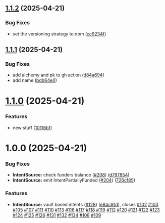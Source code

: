 ## [1.1.2](https://github.com/eco/eco-routes-stoyan/compare/v1.1.1...v1.1.2) (2025-04-21)


### Bug Fixes

* set the versioning strategy to npm ([cc9234f](https://github.com/eco/eco-routes-stoyan/commit/cc9234f1f5bda416308c25d7353b13460395edce))

## [1.1.1](https://github.com/eco/eco-routes-stoyan/compare/v1.1.0...v1.1.1) (2025-04-21)


### Bug Fixes

* add alchemy and pk to gh action ([d84a694](https://github.com/eco/eco-routes-stoyan/commit/d84a694ad770d57e5bcad6ca2dc9b01b1fab39b8))
* add name ([bdb64e0](https://github.com/eco/eco-routes-stoyan/commit/bdb64e0f3a45558810498edef9feb5a14d058a64))

# [1.1.0](https://github.com/eco/eco-routes-stoyan/compare/v1.0.0...v1.1.0) (2025-04-21)


### Features

* new stuff ([10116bf](https://github.com/eco/eco-routes-stoyan/commit/10116bfcf44a5a15533edfef31552c54f4da3f5a))

# 1.0.0 (2025-04-21)


### Bug Fixes

* **IntentSource:** check funders balance ([#208](https://github.com/eco/eco-routes-stoyan/issues/208)) ([d797854](https://github.com/eco/eco-routes-stoyan/commit/d79785448e6aa905c49d5c75252df3dd51daead4))
* **IntentSource:** emit IntentPartiallyFunded ([#204](https://github.com/eco/eco-routes-stoyan/issues/204)) ([726cf85](https://github.com/eco/eco-routes-stoyan/commit/726cf851c66a21770d05441768178f556a818eab))


### Features

* **IntentSource:** vault based intents ([#128](https://github.com/eco/eco-routes-stoyan/issues/128)) ([e84c91d](https://github.com/eco/eco-routes-stoyan/commit/e84c91d0f4f3dec91b088c45bc832968f6fedce0)), closes [#102](https://github.com/eco/eco-routes-stoyan/issues/102) [#103](https://github.com/eco/eco-routes-stoyan/issues/103) [#105](https://github.com/eco/eco-routes-stoyan/issues/105) [#107](https://github.com/eco/eco-routes-stoyan/issues/107) [#111](https://github.com/eco/eco-routes-stoyan/issues/111) [#110](https://github.com/eco/eco-routes-stoyan/issues/110) [#113](https://github.com/eco/eco-routes-stoyan/issues/113) [#116](https://github.com/eco/eco-routes-stoyan/issues/116) [#117](https://github.com/eco/eco-routes-stoyan/issues/117) [#118](https://github.com/eco/eco-routes-stoyan/issues/118) [#119](https://github.com/eco/eco-routes-stoyan/issues/119) [#112](https://github.com/eco/eco-routes-stoyan/issues/112) [#120](https://github.com/eco/eco-routes-stoyan/issues/120) [#121](https://github.com/eco/eco-routes-stoyan/issues/121) [#122](https://github.com/eco/eco-routes-stoyan/issues/122) [#123](https://github.com/eco/eco-routes-stoyan/issues/123) [#124](https://github.com/eco/eco-routes-stoyan/issues/124) [#125](https://github.com/eco/eco-routes-stoyan/issues/125) [#126](https://github.com/eco/eco-routes-stoyan/issues/126) [#131](https://github.com/eco/eco-routes-stoyan/issues/131) [#132](https://github.com/eco/eco-routes-stoyan/issues/132) [#134](https://github.com/eco/eco-routes-stoyan/issues/134) [#108](https://github.com/eco/eco-routes-stoyan/issues/108) [#109](https://github.com/eco/eco-routes-stoyan/issues/109)
